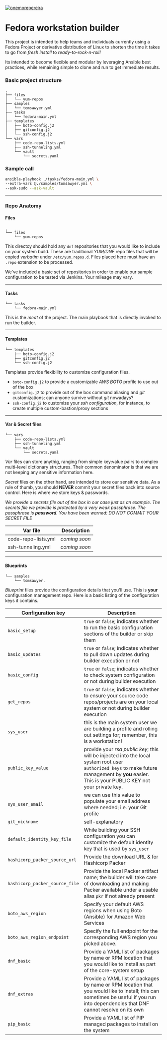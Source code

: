 [![onemorepereira](https://circleci.com/gh/onemorepereira/fedora_workstation_builder.svg?style=shield)](https://circleci.com/gh/onemorepereira/fedora_workstation_builder)

# Fedora workstation builder
This project is intended to help teams and individuals currently using a Fedora Project or derivative distribution of Linux to shorten the time it takes to go from _fresh install_ to _ready-to-rock-n-roll!_

Its intended to become flexible and modular by leveraging Ansible best practices, while remaining simple to clone and run to get immediate results. 

### Basic project structure

```
.
├── files
│   └── yum-repos
├── samples
│   └── tomsawyer.yml
├── tasks
│   └── fedora-main.yml
├── templates
│   ├── boto-config.j2
│   ├── gitconfig.j2
│   └── ssh-config.j2
└── vars
    ├── code-repo-lists.yml
    ├── ssh-tunneling.yml
    └── vault
        └── secrets.yaml
```

### Sample call
```bash
ansible-playbook ./tasks/fedora-main.yml \ 
--extra-vars @./samples/tomsawyer.yml \
--ask-sudo --ask-vault
```

----

### Repo Anatomy
#### Files
```
.
└── files
    └── yum-repos
```
This directoy should hold any `dnf` repositories that you would like to include on your system build. These are traditional _YUM/DNF_ repo files that will be copied _verbatim_ under `/etc/yum.repos.d`. Files placed here must have an `.repo` extension to be processed.

We've included a basic set of repositories in order to enable our sample configuration to be tested via Jenkins. Your mileage may vary.

----

#### Tasks
```
└── tasks
    └── fedora-main.yml
```
This is the _meat_ of the project. The main playbook that is directly invoked to run the builder.

----

#### Templates
```
└── templates
    ├── boto-config.j2
    ├── gitconfig.j2
    └── ssh-config.j2
```
Templates provide flexibility to customize configuration files.

* `boto-config.j2` to provide a customizable _AWS BOTO_ profile to use out of the box
* `gitconfig.j2` to provide out of the box command aliasing and _git_ customizations; can anyone survive without _git_ nowadays?
* `ssh-config.j2` to customize your _ssh configuration_, for instance, to create multiple custom-bastion/proxy sections

----

#### Var & Secret files
```
└── vars
    ├── code-repo-lists.yml
    ├── ssh-tunneling.yml
    └── vault
        └── secrets.yaml
```
_Var_ files can store anythig, ranging from simple key:value pairs to complex multi-level dictionary structures. Their common denominator is that we are not keeping any sensitive information here.

_Secret_ files on the other hand, are intended to store our sensitive data. As a rule of thumb, you should **NEVER** commit your secret files back into source control. Here is where we store keys & passwords.

_We provide a secrets file out of the box in our case just as an example. The secrets file we provide is protected by a very weak passphrase. The passphrase is **password**. You have been warned: DO NOT COMMIT YOUR SECRET FILE_

Var file|Description
--------|-----------
code-repo-lists.yml|_coming soon_
ssh-tunneling.yml|_coming soon_

----

#### Blueprints
```
└── samples
    └── tomsawyer.
```
_Blueprint_ files provide the configuration details that you'll use. This is **your** configuration management repo. Here is a basic listing of the configuration keys it contains.

Configuration key|Description
-----------------|-----------
`basic_setup`|`true` or `false`; indicates whether to run the basic configuration sections of the builder or skip them
`basic_updates`|`true` or `false`; indicates whether to pull down updates during builder execution or not
`basic_config`|`true` or `false`; indicates whether to check system configuration or not during builder execution
`get_repos`|`true` or `false`; indicates whether to ensure your source code repos/projects are on your local system or not during builder execution
`sys_user`|this is the main system user we are building a profile and rolling out settings for; remember, this is a workstation!
`public_key_value`|provide your _rsa public key_; this will be injected into the local system root user `authorized_keys` to make future management by **you** easier. This is your PUBLIC KEY not your private key.
`sys_user_email`|we can use this value to populate your email address where needed; i.e. your Git profile
`git_nickname`|self-explanatory
`default_identity_key_file`|While building your SSH configuration you can customize the default identity key that is used by `sys_user`
`hashicorp_packer_source_url`|Provide the download URL & for Hashicorp Packer
`hashicorp_packer_source_file`|Provide the local Packer artifact name; the builder will take care of downloading and making Packer available under a usable alias `pkr` if not already present
`boto_aws_region`|Specify your default AWS regions when using Boto (Ansible) for Amazon Web Services
`boto_aws_region_endpoint`|Specify the full endpoint for the corresponding AWS region you picked above.
`dnf_basic`| Provide a YAML list of packages by name or RPM location that you would like to install as part of the core-system setup
`dnf_extras`| Provide a YAML list of packages by name or RPM location that you would like to install; this can sometimes be useful if you run into dependencies that DNF cannot resolve on its own
`pip_basic`|Provide a YAML list of PIP managed packages to install on the system
